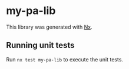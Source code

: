 # my-pa-lib

This library was generated with [Nx](https://nx.dev).

## Running unit tests

Run `nx test my-pa-lib` to execute the unit tests.
